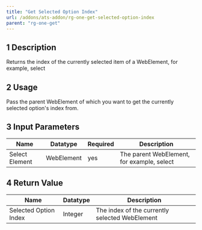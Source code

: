 ```yaml
---
title: "Get Selected Option Index"
url: /addons/ats-addon/rg-one-get-selected-option-index
parent: "rg-one-get"
---
```


## 1 Description

Returns the index of the currently selected item of a WebElement, for example, select

## 2 Usage

Pass the parent WebElement of which you want to get the currently selected option's index from.

## 3 Input Parameters

Name | Datatype | Required | Description
---- | -------- | ------- |---------------
Select Element | WebElement | yes | The parent WebElement, for example, select

## 4 Return Value

Name | Datatype | Description
---- | --------- | ---------------
Selected Option Index | Integer | The index of the currently selected WebElement
